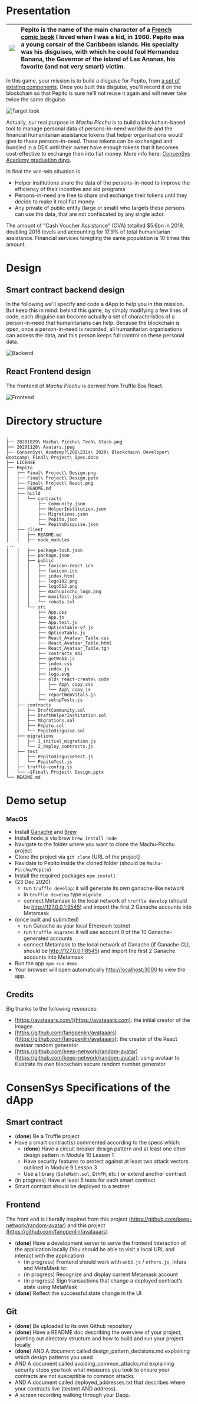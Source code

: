 
# Presentation
|![](https://upload.wikimedia.org/wikipedia/en/9/93/Pepito_Bottaro.jpg)|Pepito is the name of the main character of a [French comic book](https://en.wikipedia.org/wiki/Pepito_(comics)) I loved when I was a kid, in 1960. Pepito was a young corsair of the Caribbean islands. His specialty was his disguises, with which he could fool Hernandez Banana, the Governor of the island of Las Ananas, his favorite (and not very smart) victim. |
|-------|:---------|


In this game, your mission is to build a disguise for Pepito, from [a set of existing components](https://avataaars.com/). Once you built this disguise, you'll record it on the blockchain so that Pepito is sure he'll not reuse it again and will never take twice the same disguise.

![Target look](https://github.com/kvutien/Machu-Picchu/blob/main/20201128%20Avatars.jpeg)

Actually, our real purpose in _Machu Picchu_ is to build a blockchain-based tool to manage personal data of persons-in-need worldwide and the financial humanitarian assistance tokens that helper organisations would give to these persons-in-need. These tokens can be exchanged and bundled in a DEX until their owner have enough tokens that it becomes cost-effective to exchange then into fiat money. More info here: [ConsenSys Academy graduation days](https://youtu.be/9fWTD8gf-Us).

In final the win-win situation is
* Helper institutions share the data of the persons-in-need to improve the efficiency of their incentive and aid programs
* Persons-in-need are free to share and exchange their tokens until they decide to make it real fiat money
* Any private of public entity (large or small) who targets these persons can use the data, that are not confiscated by any single actor.

The amount of "Cash Voucher Assistance" (CVA) totalled $5.6bn in 2019, doubling 2016 levels and accounting for 17.9% of total humanitarian assistance. Financial services taregting the same population is 10 times this amount.

# Design
## Smart contract backend design
In the following we'll specify and code a dApp to help you in this mission. But keep this in mind: behind this game, by simply modifying a few lines of code, each disguise can become actually a set of characteristics of a person-in-need that humanitarians can help. Because the blockchain is open, once a person-in-need is recorded, all humanitarian organisations can access the data, and this person keeps full control on these personal data.

![Backend](https://github.com/kvutien/Machu-Picchu/blob/main/Pepito/Final%20Project%20Design.png)

## React Frontend design
The frontend of _Machu Picchu_ is derived from Truffle Box React.

![Frontend](https://github.com/kvutien/Machu-Picchu/blob/main/Pepito/Final%20Project%20React.png)

# Directory structure
```
.
├── 20201029\ Machu\ Picchu\ Tech\ Stack.png
├── 20201128\ Avatars.jpeg
├── ConsenSys\ Academy?\200\231s\ 2020\ Blockchain\ Developer\ Bootcamp\ Final\ Project\ Spec.docx
├── LICENSE
├── Pepito
│   ├── Final\ Project\ Design.png
│   ├── Final\ Project\ Design.pptx
│   ├── Final\ Project\ React.png
│   ├── README.md
│   ├── build
│   │   └── contracts
│   │       ├── Community.json
│   │       ├── HelperInstitution.json
│   │       ├── Migrations.json
│   │       ├── Pepito.json
│   │       └── PepitoDisguise.json
│   ├── client
│   │   ├── README.md
│   │   ├── node_modules
...
│   │   ├── package-lock.json
│   │   ├── package.json
│   │   ├── public
│   │   │   ├── favicon-react.ico
│   │   │   ├── favicon.ico
│   │   │   ├── index.html
│   │   │   ├── logo192.png
│   │   │   ├── logo512.png
│   │   │   ├── machupicchu_logo.png
│   │   │   ├── manifest.json
│   │   │   └── robots.txt
│   │   └── src
│   │       ├── App.css
│   │       ├── App.js
│   │       ├── App.test.js
│   │       ├── OptionTable-v7.js
│   │       ├── OptionTable.js
│   │       ├── React_Avataar_Table.css
│   │       ├── React_Avataar_Table.html
│   │       ├── React_Avataar_Table.tgn
│   │       ├── contracts_abi
│   │       ├── getWeb3.js
│   │       ├── index.css
│   │       ├── index.js
│   │       ├── logo.svg
│   │       ├── old\ react-create\ code
│   │       │   ├── App\ copy.css
│   │       │   └── App\ copy.js
│   │       ├── reportWebVitals.js
│   │       └── setupTests.js
│   ├── contracts
│   │   ├── DraftCommunity.sol
│   │   ├── DraftHelperInstitution.sol
│   │   ├── Migrations.sol
│   │   ├── Pepito.sol
│   │   └── PepitoDisguise.sol
│   ├── migrations
│   │   ├── 1_initial_migration.js
│   │   └── 2_deploy_contracts.js
│   ├── test
│   │   ├── PepitoDisguiseTest.js
│   │   └── PepitoTest.js
│   ├── truffle-config.js
│   └── ~$Final\ Project\ Design.pptx
└── README.md
```

# Demo setup

### MacOS

* Install [Ganache](https://github.com/trufflesuite/ganache/releases/download/v1.2.1/Ganache-1.2.1-mac.zip) and [Brew](https://brew.sh/)
* Install node.js via brew `brew install node`
* Navigate to the folder where you want to clone the Machu-Picchu project
* Clone the project via `git clone` [URL of the project]
* Navidate to Pepito inside the cloned folder (should be `Machu-Picchu/Pepito`)
* Install the required packages `npm install`
* (23 Dec 2020) 
  * run `truffle develop`: it will generate its own ganache-like network
  * in `truffle develop` type `migrate`
  * connect Metamask to the local network of `truffle develop` (should be http://127.0.0.1:9545) and import the first 2 Ganache accounts into Metamask
* (once built and submitted)
  * run Ganache as your local Ethereum testnet
  * run `truffle migrate`: it will use account 0 of the 10 Ganache-generated accounts
  * connect Metamask to the local network of Ganache (if Ganache CLI, should be http://127.0.0.1:8545) and import the first 2 Ganache accounts into Metamask
* Run the app `npm run demo`
* Your browser will open automatically [http://localhost:3000](http://localhost:3000) to view the app.

## Credits
Big thanks to the following resources:

* [https://avataaars.com/](https://avataaars.com): the initial creator of the images
* [https://github.com/fangpenlin/avataaars](https://github.com/fangpenlin/avataaars): the creator of the React avataar random generator
* [https://github.com/keep-network/random-avatar](https://github.com/keep-network/random-avatar): using avataar to illustrate its own blockchain secure random number generator 


# ConsenSys Specifications of the dApp
## Smart contract
* (**done**) Be a Truffle project
* Have a smart contract(s) commented according to the specs which:
  + (**done**) Have a circuit breaker design pattern and at least one other design pattern in Module 10 Lesson 1
  + Have security features to protect against at least two attack vectors outlined in Module 9 Lesson 3
  + Use a library (`SafeMath.sol`, `EthPM`, etc.) or extend another contract
* (in progress) Have at least 5 tests for each smart contract
* Smart contract should be deployed to a testnet

## Frontend

The front end is liberally inspired from this project [(https://github.com/keep-network/random-avatar)](https://github.com/keep-network/random-avatar) and this project [(https://github.com/fangpenlin/avataaars)](https://github.com/fangpenlin/avataaars)
* (**done**) Have a development server to serve the frontend interaction of the application locally (You should be able to visit a local URL and interact with the application)
  +	(in progress) Frontend should work with `web3.js` / `ethers.js`, Infura and MetaMask to: 
  +	(in progress) Recognize and display current Metamask account
  +	(in progress) Sign transactions that change a deployed contract’s state using MetaMask
*	(**done**) Reflect the successful state change in the UI

## Git
*	(**done**) Be uploaded to its own Github repository
*	(**done**) Have a README doc describing the overview of your project, pointing out directory structure and how to build and run your project locally  
*	(**done**) AND A document called design_pattern_decisions.md explaining which design patterns you used
*	AND A document called avoiding_common_attacks.md explaining security steps you took what measures you took to ensure your contracts are not susceptible to common attacks
*	AND A document called deployed_addresses.txt that describes where your contracts live (testnet AND address).
*	A screen recording walking through your Dapp.

